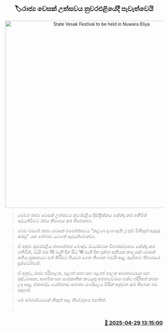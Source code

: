 <p align='center'><b><h2 align='center' title='State Vesak Festival to be held in Nuwara Eliya'>🏷රාජ්‍ය වෙසක් උත්සවය නුවරඑළියේදී පැවැත්වෙයි</h2></b></p>
<p align='center'><img src='https://helakuru.sgp1.cdn.digitaloceanspaces.com/esana/images/lib/budda-rashmi-vesak-archived.jpg' width='600' alt='State Vesak Festival to be held in Nuwara Eliya'></p>

> මෙවර රාජ්‍ය වෙසක් උත්සවය නුවරඑළිය දිස්ත්‍රික්කය කේන්ද්‍ර කර ගනිමින් පැවැත්වීමට රජය තීරණය කර තිබෙනවා.

> මෙම වසරේ රාජ්‍ය වෙසක් මහෝත්සවය "කළණ ගුණ ඇති උතුම් මිනිසුන් ඇසුරු කරමු" යන තේමාව යටතේ පැවැත්වෙනවා.

> ඒ අනුව නුවරඑළිය ජාත්‍යන්තර බෞද්ධ මධ්‍යස්ථාන විහාරස්ථානය කේන්ද්‍ර කර ගනිමින්, මැයි මස 10 වැනි දින සිට 16 වැනි දින දක්වා සතියක කාලයක් වෙසක් සතිය ප්‍රකාශයට පත් කිරීමට පියවර ගෙන තිබෙන බවයි අදාළ කැබිනට් තීරණයේ දැක්වෙන්නේ.

> ඒ අනුව, රාජ්‍ය පරිපාලන, පළාත් සභා සහ පළාත් පාලන අමාත්‍යවරයා සහ බුද්ධශාසන, ආගමික සහ සංස්කෘතික කටයුතු අමාත්‍යවරයා එක්ව ඉදිරිපත් කරන ලද අදාළ ඒකාබද්ධ යෝජනාව අමාත්‍ය මණ්ඩලය විසින් අනුමත කර තිබෙන බව සඳහන්.

> මේ සම්බන්ධයෙන් නිකුත් කළ නිවේදනය පහතින්.

>  



<h3 align='right'><a href='https://www.helakuru.lk/esana/p/109659/'>📅 2025-04-29 13:15:00</a></h3>
